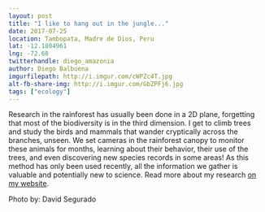 ```yaml
---
layout: post
title: "I like to hang out in the jungle..."
date: 2017-07-25
location: Tambopata, Madre de Dios, Peru
lat: -12.1804961
lng: -72.68
twitterhandle: diego_amazonia
author: Diego Balbuena
imgurfilepath: http://i.imgur.com/cWPZc4T.jpg
alt-fb-share-img: http://i.imgur.com/GbZPFj6.jpg
tags: ["ecology"]
---
```

	
Research in the rainforest has usually been done in a 2D plane, forgetting that most of the biodiversity is in the third dimension. I get to climb trees and study the birds and mammals that wander cryptically across the branches, unseen. We set cameras in the rainforest canopy to monitor these animals for months, learning about their behavior, their use of the trees, and even discovering new species records in some areas! As this method has only been used recently, all the information we gather is valuable and potentially new to science. Read more about my research [on my website](https://diegoblb.wordpress.com/).

Photo by: David Segurado